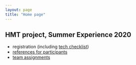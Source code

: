 ```yaml
---
layout: page
title: "Home page"
---
```


## HMT project, Summer Experience 2020

- registration (including [tech checklist](./techchecklist/))
- [references for participants](./references/)
- [team assignments](./teams/)

